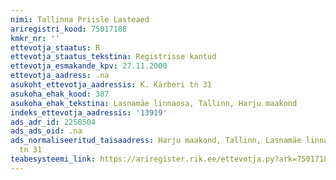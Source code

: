 ```yaml
---
nimi: Tallinna Priisle Lasteaed
ariregistri_kood: 75017188
kmkr_nr: ''
ettevotja_staatus: R
ettevotja_staatus_tekstina: Registrisse kantud
ettevotja_esmakande_kpv: 27.11.2000
ettevotja_aadress: .na
asukoht_ettevotja_aadressis: K. Kärberi tn 31
asukoha_ehak_kood: 387
asukoha_ehak_tekstina: Lasnamäe linnaosa, Tallinn, Harju maakond
indeks_ettevotja_aadressis: '13919'
ads_adr_id: 2258504
ads_ads_oid: .na
ads_normaliseeritud_taisaadress: Harju maakond, Tallinn, Lasnamäe linnaosa, K. Kärberi
  tn 31
teabesysteemi_link: https://ariregister.rik.ee/ettevotja.py?ark=75017188&ref=rekvisiidid
---
```

